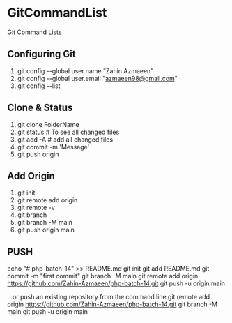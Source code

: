 # GitCommandList
Git Command Lists


## Configuring Git

1. git config --global user.name "Zahin Azmaeen"
2. git config --global user.email "azmaeen98@gmail.com"
3. git config --list
 

## Clone & Status
1. git clone <HTTPSurl> FolderName
2. git status # To see all changed files
3. git add -A # add all changed files
4. git commit -m 'Message'
5. git push origin <branch-name>


## Add Origin

1. git init
2. git remote add origin <link>
3. git remote -v
4. git branch
5. git branch -M main
6. git push origin main



## PUSH
echo "# php-batch-14" >> README.md
git init
git add README.md
git commit -m "first commit"
git branch -M main
git remote add origin https://github.com/Zahin-Azmaeen/php-batch-14.git
git push -u origin main


…or push an existing repository from the command line
git remote add origin https://github.com/Zahin-Azmaeen/php-batch-14.git
git branch -M main
git push -u origin main




















